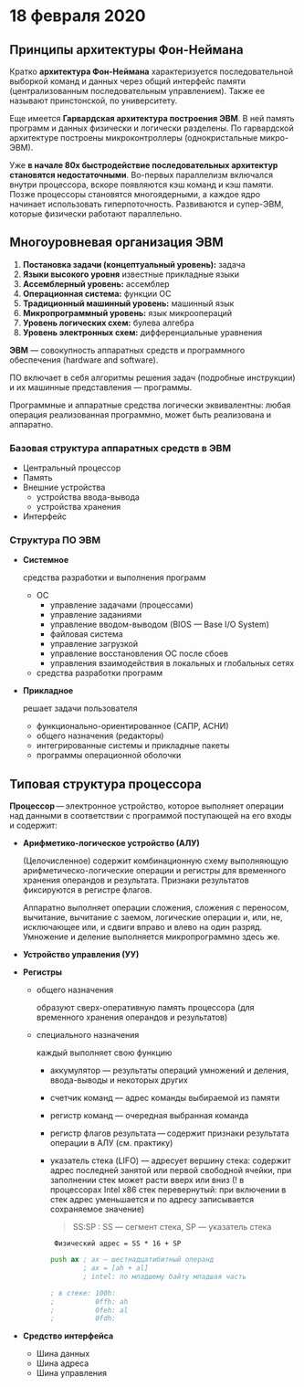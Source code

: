 # 18 февраля 2020

## Принципы архитектуры Фон-Неймана

Кратко **архитектура Фон-Неймана** характеризуется последовательной выборкой команд и данных через общий интерфейс памяти (централизованным последовательным управлением). Также ее называют принстонской, по университету.

Еще имеется **Гарвардская архитектура построения ЭВМ**. В ней память программ и данных физически и логически разделены. По гарвардской архитектуре построены микроконтроллеры (однокристальные микро-ЭВМ).

Уже **в начале 80х быстродействие последовательных архитектур становятся недостаточными**. Во-первых параллелизм включался внутри процессора, вскоре появляются кэш команд и кэш памяти. Позже процессоры становятся многоядерными, а каждое ядро начинает использовать гиперпоточность. Развиваются и супер-ЭВМ, которые физически работают параллельно.

## Многоуровневая организация ЭВМ

1. **Постановка задачи (концептуальный уровень):**
   задача
2. **Языки высокого уровня**
   известные прикладные языки
3. **Ассемблерный уровень:**
   ассемблер
4. **Операционная система:**
   функции ОС
5. **Традиционный машинный уровень:**
   машинный язык
6. **Микропрограммный уровень:**
   язык микроопераций
7. **Уровень логических схем:**
   булева алгебра
8. **Уровень электронных схем:**
   дифференциальные уравнения

**ЭВМ** — совокупность аппаратных средств и программного обеспечения (hardware and software).

ПО включает в себя алгоритмы решения задач (подробные инструкции) и их машинные представления — программы.

Программные и аппаратные средства логически эквивалентны: любая операция реализованная программно, может быть реализована и аппаратно.

### Базовая структура аппаратных средств в ЭВМ

* Центральный процессор
* Память
* Внешние устройства
  * устройства ввода-вывода
  * устройства хранения
* Интерфейс

### Структура ПО ЭВМ

* **Системное**

  средства разработки и выполнения программ

  * ОС
    * управление задачами (процессами)
    * управление заданиями
    * управление вводом-выводом (BIOS — Base I/O System)
    * файловая система
    * управление загрузкой
    * управление восстановления ОС после сбоев
    * управления взаимодействия в локальных и глобальных сетях
  * средства разработки программ

* **Прикладное**

  решает задачи пользователя

  * функционально-ориентированное (САПР, АСНИ)
  * общего назначения (редакторы)
  * интегрированные системы и прикладные пакеты
  * программы операционной оболочки

## Типовая структура процессора

**Процессор** — электронное устройство, которое выполняет операции над данными в соответствии с программой поступающей на его входы и содержит:

* **Арифметико-логическое устройство (АЛУ)**

  (Целочисленное) содержит комбинационную схему выполняющую арифметическо-логические операции и регистры для временного хранения операндов и результата. Признаки результатов фиксируются в регистре флагов.

  Аппаратно выполняет операции сложения, сложения с переносом, вычитание, вычитание с заемом, логические операции и, или, не, исключающее или, и сдвиги вправо и влево на один разряд. Умножение и деление выполняется микропрограммно здесь же.

* **Устройство управления (УУ)**

* **Регистры**

  * общего назначения

    образуют сверх-оперативную память процессора (для временного хранения операндов и результатов)

  * специального назначения

    каждый выполняет свою функцию

    * аккумулятор — результаты операций умножений и деления, ввода-выводы и некоторых других

    * счетчик команд — адрес команды выбираемой из памяти

    * регистр команд — очередная выбранная команда

    * регистр флагов результата — содержит признаки результата операции в АЛУ (см. практику)

    * указатель стека (LIFO) — адресует вершину стека: содержит адрес последней занятой или первой свободной ячейки, при заполнении стек может расти вверх или вниз (! в процессорах Intel x86 стек перевернутый: при включении в стек адрес уменьшается и по адресу записывается сохраняемое значение)

      > SS:SP : SS — сегмент стека, SP — указатель стека

      ` Физический адрес = SS * 16 + SP`

      ```asm
      push ax ; ах — шестнадцатибитный операнд
              ; ax = [ah + al]
              ; intel: по младшему байту младшая часть

      ; в стеке: 100h:
      ;          0ffh: ah
      ;          0feh: al
      ;          0fdh:
      ```

* **Средство интерфейса**
  * Шина данных
  * Шина адреса
  * Шина управления
